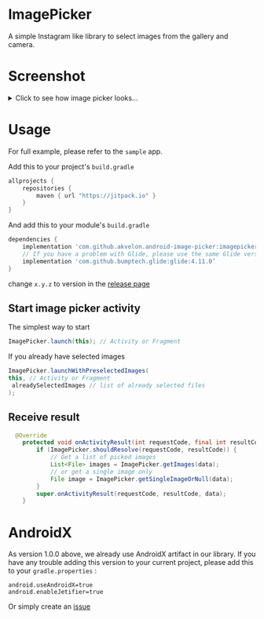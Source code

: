
# ImagePicker 

A simple Instagram like library to select images from the gallery and camera.

# Screenshot

<details>
	<summary>Click to see how image picker looks…</summary>
<img
src="https://raw.githubusercontent.com/akvelon/android-image-picker/master/art/ss.gif" height="776" width="368"/>
</details>


# Usage

For full example, please refer to the `sample` app.

Add this to your project's `build.gradle`

```groovy
allprojects {
    repositories {
        maven { url "https://jitpack.io" }
    }
}
```
And add this to your module's `build.gradle` 
```groovy
dependencies {
    implementation 'com.github.akvelon.android-image-picker:imagepicker:x.y.z'
    // If you have a problem with Glide, please use the same Glide version or simply open an issue
    implementation 'com.github.bumptech.glide:glide:4.11.0’
}
```
change `x.y.z` to version in the [release page](https://github.com/akvelon/android-image-picker/releases)

## Start image picker activity

The simplest way to start 

```java
ImagePicker.launch(this); // Activity or Fragment
``` 
If you already have selected images

```java
ImagePicker.launchWithPreselectedImages(
this, // Activity or Fragment
 alreadySelectedImages // list of already selected files
);
``` 

## Receive result

```java
  @Override
    protected void onActivityResult(int requestCode, final int resultCode, Intent data) {
        if (ImagePicker.shouldResolve(requestCode, resultCode)) {
            // Get a list of picked images
            List<File> images = ImagePicker.getImages(data);
            // or get a single image only
            File image = ImagePicker.getSingleImageOrNull(data);
        }
        super.onActivityResult(requestCode, resultCode, data);
    }
```

# AndroidX

As version 1.0.0 above, we already use AndroidX artifact in our library. 
If you have any trouble adding this version to your current project, please add this to your `gradle.properties` :

```
android.useAndroidX=true
android.enableJetifier=true
```
Or simply create an [issue](https://github.com/akvelon/android-image-picker/issues)
